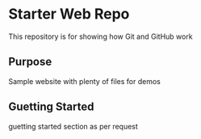 # Starter Web Repo

This repository is for showing how Git and GitHub work

## Purpose

Sample website with plenty of files for demos
## Guetting Started

guetting started section as per request
